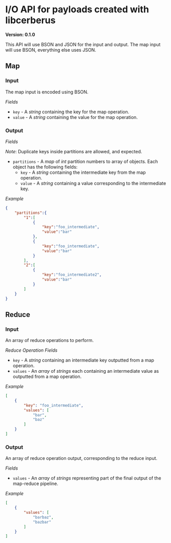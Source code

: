 # I/O API for payloads created with libcerberus

**Version: 0.1.0**

This API will use BSON and JSON for the input and output.
The map input will use BSON, everything else uses JSON.

## Map

### Input

The map input is encoded using BSON.

*Fields*

* `key` - A *string* containing the key for the map operation.
* `value` - A *string* containing the value for the map operation.

### Output

*Fields*

*Note*: Duplicate keys inside partitions are allowed, and expected.

* `partitions` - A *map* of *int* partition numbers to array of objects.
    Each object has the following fields:
    * `key` - A *string* containing the intermediate key from the map operation.
    * `value` - A *string* containing a value corresponding to the intermediate key.

*Example*

```json
{
    "partitions":{
        "1":[
            {
                "key":"foo_intermediate",
                "value":"bar"
            },
            {
                "key":"foo_intermediate",
                "value":"bar"
            }
        ],
        "2":[
            {
                "key":"foo_intermediate2",
                "value":"bar"
            }
        ]
    }
}
```

## Reduce

### Input

An array of reduce operations to perform.

*Reduce Operation Fields*

* `key` - A *string* containing an intermediate key outputted from a map operation.
* `values` - An *array* of *strings* each containing an intermediate value as outputted from a map operation.

*Example*

```json
[
    {
        "key": "foo_intermediate",
        "values": [
            "bar",
            "baz"
        ]
    }
]
```

### Output

An array of reduce operation output, corresponding to the reduce input.

*Fields*

* `values` - An *array* of *strings* representing part of the final output of the map-reduce pipeline.

*Example*

```json
[
    {
        "values": [
            "barbaz",
            "bazbar"
        ]
    }
]
```
